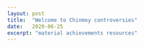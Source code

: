 ```yaml
---
layout: post
title:  "Welcome to Chinmoy controversies"
date:   2020-06-25
excerpt: "material achievements resources"
---
```

